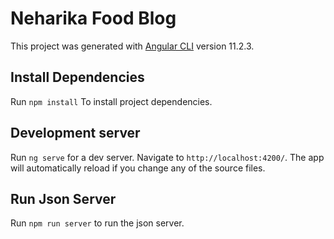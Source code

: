 # Neharika Food Blog

This project was generated with [Angular CLI](https://github.com/angular/angular-cli) version 11.2.3.

## Install Dependencies
Run `npm install` To install project dependencies.


## Development server

Run `ng serve` for a dev server. Navigate to `http://localhost:4200/`. The app will automatically reload if you change any of the source files.

## Run Json Server

Run `npm run server` to run the json server.
